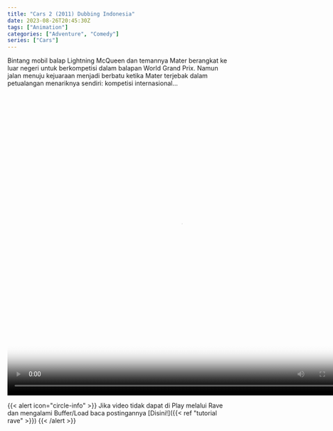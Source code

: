```yaml
---
title: "Cars 2 (2011) Dubbing Indonesia"
date: 2023-08-26T20:45:30Z
tags: ["Animation"]
categories: ["Adventure", "Comedy"]
series: ["Cars"]
---
```


Bintang mobil balap Lightning McQueen dan temannya Mater berangkat ke luar negeri untuk berkompetisi dalam balapan World Grand Prix. Namun jalan menuju kejuaraan menjadi berbatu ketika Mater terjebak dalam petualangan menariknya sendiri: kompetisi internasional...

<video width="780" height="680" poster="https://www.themoviedb.org/t/p/original/8kGCT4syIcSkLBaye2rkc1UpXch.jpg" controls>
  <source src="https://kp3d-my.sharepoint.com/personal/ryoo_kp3d_onmicrosoft_com/_layouts/15/download.aspx?share=EYqK_MncmCNKnMHCN7DljzoBnXXRy0CbD9b2HXV47S2bEw" type="video/mp4">
</video>

{{< alert icon="circle-info" >}}
Jika video tidak dapat di Play melalui Rave dan mengalami Buffer/Load baca postingannya [Disini!]({{< ref "tutorial rave" >}})
{{< /alert >}}

